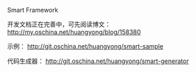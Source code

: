Smart Framework

开发文档正在完善中，可先阅读博文：
http://my.oschina.net/huangyong/blog/158380

示例：
http://git.oschina.net/huangyong/smart-sample

代码生成器：
http://git.oschina.net/huangyong/smart-generator